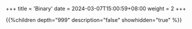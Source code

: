 +++
title = 'Binary'
date = 2024-03-07T15:00:59+08:00
weight = 2
+++

{{%children depth="999" description="false" showhidden="true" %}}
